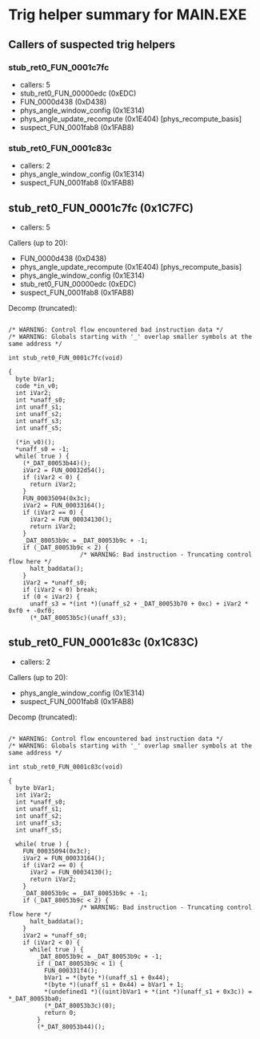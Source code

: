 # Trig helper summary for MAIN.EXE

## Callers of suspected trig helpers

### stub_ret0_FUN_0001c7fc

- callers: 5
- stub_ret0_FUN_00000edc (0xEDC)
- FUN_0000d438 (0xD438)
- phys_angle_window_config (0x1E314)
- phys_angle_update_recompute (0x1E404) [phys_recompute_basis]
- suspect_FUN_0001fab8 (0x1FAB8)

### stub_ret0_FUN_0001c83c

- callers: 2
- phys_angle_window_config (0x1E314)
- suspect_FUN_0001fab8 (0x1FAB8)

## stub_ret0_FUN_0001c7fc (0x1C7FC)

- callers: 5

Callers (up to 20):
- FUN_0000d438 (0xD438)
- phys_angle_update_recompute (0x1E404) [phys_recompute_basis]
- phys_angle_window_config (0x1E314)
- stub_ret0_FUN_00000edc (0xEDC)
- suspect_FUN_0001fab8 (0x1FAB8)

Decomp (truncated):
```

/* WARNING: Control flow encountered bad instruction data */
/* WARNING: Globals starting with '_' overlap smaller symbols at the same address */

int stub_ret0_FUN_0001c7fc(void)

{
  byte bVar1;
  code *in_v0;
  int iVar2;
  int *unaff_s0;
  int unaff_s1;
  int unaff_s2;
  int unaff_s3;
  int unaff_s5;
  
  (*in_v0)();
  *unaff_s0 = -1;
  while( true ) {
    (*_DAT_80053b44)();
    iVar2 = FUN_00032d54();
    if (iVar2 < 0) {
      return iVar2;
    }
    FUN_00035094(0x3c);
    iVar2 = FUN_00033164();
    if (iVar2 == 0) {
      iVar2 = FUN_00034130();
      return iVar2;
    }
    _DAT_80053b9c = _DAT_80053b9c + -1;
    if (_DAT_80053b9c < 2) {
                    /* WARNING: Bad instruction - Truncating control flow here */
      halt_baddata();
    }
    iVar2 = *unaff_s0;
    if (iVar2 < 0) break;
    if (0 < iVar2) {
      unaff_s3 = *(int *)(unaff_s2 + _DAT_80053b70 + 0xc) + iVar2 * 0xf0 + -0xf0;
      (*_DAT_80053b5c)(unaff_s3);
```

## stub_ret0_FUN_0001c83c (0x1C83C)

- callers: 2

Callers (up to 20):
- phys_angle_window_config (0x1E314)
- suspect_FUN_0001fab8 (0x1FAB8)

Decomp (truncated):
```

/* WARNING: Control flow encountered bad instruction data */
/* WARNING: Globals starting with '_' overlap smaller symbols at the same address */

int stub_ret0_FUN_0001c83c(void)

{
  byte bVar1;
  int iVar2;
  int *unaff_s0;
  int unaff_s1;
  int unaff_s2;
  int unaff_s3;
  int unaff_s5;
  
  while( true ) {
    FUN_00035094(0x3c);
    iVar2 = FUN_00033164();
    if (iVar2 == 0) {
      iVar2 = FUN_00034130();
      return iVar2;
    }
    _DAT_80053b9c = _DAT_80053b9c + -1;
    if (_DAT_80053b9c < 2) {
                    /* WARNING: Bad instruction - Truncating control flow here */
      halt_baddata();
    }
    iVar2 = *unaff_s0;
    if (iVar2 < 0) {
      while( true ) {
        _DAT_80053b9c = _DAT_80053b9c + -1;
        if (_DAT_80053b9c < 1) {
          FUN_000331f4();
          bVar1 = *(byte *)(unaff_s1 + 0x44);
          *(byte *)(unaff_s1 + 0x44) = bVar1 + 1;
          *(undefined1 *)((uint)bVar1 + *(int *)(unaff_s1 + 0x3c)) = *_DAT_80053ba0;
          (*_DAT_80053b3c)(0);
          return 0;
        }
        (*_DAT_80053b44)();
```
